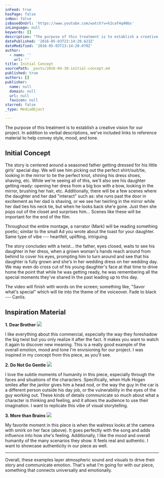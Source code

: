 ```yaml
---
inFeed: true
hasPage: false
inNav: false
isBasedOnUrl: 'https://www.youtube.com/watch?v=h2caT4q4Nbs'
inLanguage: null
keywords: []
description: "The purpose of this treatment is to establish a creative vision for our project. In addition to verbal descriptions, we've included links to reference material to help convey style, mood, and tone."
datePublished: '2016-05-03T23:14:20.623Z'
dateModified: '2016-05-03T23:14:20.070Z'
author:
  - name: ''
    url: ''
title: Initial Concept
sourcePath: _posts/2016-04-30-initial-concept.md
published: true
authors: []
publisher:
  name: null
  domain: null
  url: null
  favicon: null
starred: false
_type: MediaObject

---
```

The purpose of this treatment is to establish a creative vision for our project. In addition to verbal descriptions, we've included links to reference material to help convey style, mood, and tone.

## Initial Concept

The story is centered around a seasoned father getting dressed for his little girls' special day. We will see him picking out the perfect shirt/suit/tie, looking in the mirror to tie the perfect knot, shining his dress shoes, shaving, etc. While we're seeing all of this, we'll also see his daughter getting ready: opening her dress from a big box with a bow, looking in the mirror, brushing her hair, etc. Additionally, there will be a few scenes where the daughter and her dad "interact" such as: she runs past the door in excitement as her dad is shaving, or we see her twirling in the mirror while her dad ties his neck tie, but when he looks back she'e gone. Just then she pops out of the closet and surprises him... Scenes like these will be important for the end of the film.

Throughout the entire montage, a narrator (Mark) will be reading something poetic; similar to the small Ad you wrote about the toast for your daughter. Same type of vibe --- heartfelt, uplifting, intriguing.

The story concludes with a twist... the father, eyes closed, waits to see his daughter in her dress, when a grown woman's hands reach around from behind to cover his eyes, prompting him to turn around and see that his daughter is fully grown and she's in her wedding dress on her wedding day. We may even do cross cut of his young daughter's face at that time to drive home the point that while he was getting ready, he was remembering all the special moments they've shared In the past leading up to this day.

The video will finish with words on the screen; something like, "Savor what's special" which will tie into the theme of the voiceover. Fade to black --- Canlis.

## Inspiration Material

**1\. Dear Brother**
![](https://s3-us-west-2.amazonaws.com/the-grid-img/p/13179d6617afdfa6049a18c37cf2a8309cf71021.png)

I like everything about this commercial, especially the way they foreshadow the big twist but you only realize it after the fact. It makes you want to watch it again to discover new meaning. This is a really good example of the overall emotion, mood and tone I'm envisioning for our project. I was inspired in my concept from this piece, as you'll see.

**2\. Do Not Go Gentle**
![](https://the-grid-user-content.s3-us-west-2.amazonaws.com/dd0f2a23-e3c3-4391-9250-243e4ff98083.png)

I love the subtle moments of humanity in this piece, especially through the faces and situations of the characters. Specifically, when Hulk Hogan smiles after the janitor gives him a head nod, or the way the guy in the car is a different person outside his day job, or the vulnerability in the eyes of the guy working out. These kinds of details communicate so much about what a character is thinking and feeling, and it allows the audience to use their imagination. I want to replicate this vibe of visual storytelling.

**3\. More than Brains**
![](https://the-grid-user-content.s3-us-west-2.amazonaws.com/83b028f9-ac7d-40de-b6c3-aefc596f138d.png)

My favorite moment in this piece is when the waitress looks at the camera with smirk on her face (above). It goes perfectly with the song and adds influence into how she's feeling. Additionally, I like the mood and overall humanity of the many scenarios they show. It feels real and authentic. I want to showcase authenticity in our piece as well.

---

Overall, these examples layer atmospheric sound and visuals to drive their story and communicate emotion. That's what I'm going for with our piece, something that connects universally and emotionally.